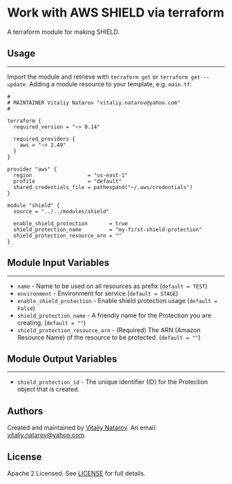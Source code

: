 # Work with AWS SHIELD via terraform

A terraform module for making SHIELD.


## Usage
----------------------
Import the module and retrieve with ```terraform get``` or ```terraform get --update```. Adding a module resource to your template, e.g. `main.tf`:

```
#
# MAINTAINER Vitaliy Natarov "vitaliy.natarov@yahoo.com"
#

terraform {
  required_version = "~> 0.14"

  required_providers {
    aws = "~> 2.49"
  }
}

provider "aws" {
  region                  = "us-east-1"
  profile                 = "default"
  shared_credentials_file = pathexpand("~/.aws/credentials")
}

module "shield" {
  source = "../../modules/shield"

  enable_shield_protection       = true
  shield_protection_name         = "my-first-shield-protection"
  shield_protection_resource_arn = ""
}
```

## Module Input Variables
----------------------
- `name` - Name to be used on all resources as prefix (`default = TEST`)
- `environment` - Environment for service (`default = STAGE`)
- `enable_shield_protection` - Enable shield protection usage (`default = False`)
- `shield_protection_name` - A friendly name for the Protection you are creating. (`default = ""`)
- `shield_protection_resource_arn` - (Required) The ARN (Amazon Resource Name) of the resource to be protected. (`default = ""`)

## Module Output Variables
----------------------
- `shield_protection_id` - The unique identifier (ID) for the Protection object that is created.


## Authors

Created and maintained by [Vitaliy Natarov](https://github.com/SebastianUA). An email: [vitaliy.natarov@yahoo.com](vitaliy.natarov@yahoo.com).

## License

Apache 2 Licensed. See [LICENSE](https://github.com/SebastianUA/terraform/blob/master/LICENSE) for full details.
